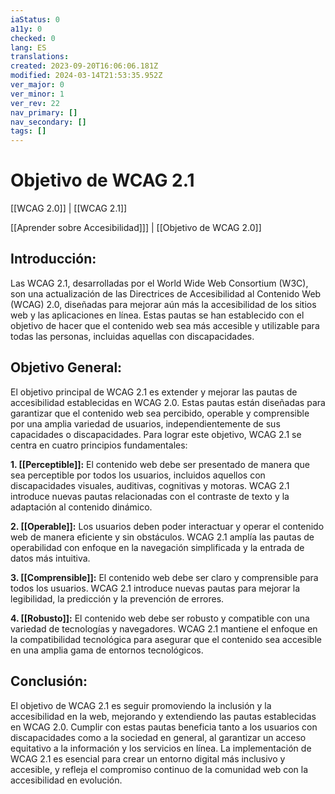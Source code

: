 ```yaml
---
iaStatus: 0
a11y: 0
checked: 0
lang: ES
translations: 
created: 2023-09-20T16:06:06.181Z
modified: 2024-03-14T21:53:35.952Z
ver_major: 0
ver_minor: 1
ver_rev: 22
nav_primary: []
nav_secondary: []
tags: []
---
```

# Objetivo de WCAG 2.1

[[WCAG 2.0]] | [[WCAG 2.1]]

[[Aprender sobre Accesibilidad]]] | [[Objetivo de WCAG 2.0]] 

## Introducción:

Las WCAG 2.1, desarrolladas por el World Wide Web Consortium (W3C), son una actualización de las Directrices de Accesibilidad al Contenido Web (WCAG) 2.0, diseñadas para mejorar aún más la accesibilidad de los sitios web y las aplicaciones en línea. Estas pautas se han establecido con el objetivo de hacer que el contenido web sea más accesible y utilizable para todas las personas, incluidas aquellas con discapacidades.

## Objetivo General:

El objetivo principal de WCAG 2.1 es extender y mejorar las pautas de accesibilidad establecidas en WCAG 2.0. Estas pautas están diseñadas para garantizar que el contenido web sea percibido, operable y comprensible por una amplia variedad de usuarios, independientemente de sus capacidades o discapacidades. Para lograr este objetivo, WCAG 2.1 se centra en cuatro principios fundamentales:

**1. [[Perceptible]]:** El contenido web debe ser presentado de manera que sea perceptible por todos los usuarios, incluidos aquellos con discapacidades visuales, auditivas, cognitivas y motoras. WCAG 2.1 introduce nuevas pautas relacionadas con el contraste de texto y la adaptación al contenido dinámico.

**2. [[Operable]]:** Los usuarios deben poder interactuar y operar el contenido web de manera eficiente y sin obstáculos. WCAG 2.1 amplía las pautas de operabilidad con enfoque en la navegación simplificada y la entrada de datos más intuitiva.

**3. [[Comprensible]]:** El contenido web debe ser claro y comprensible para todos los usuarios. WCAG 2.1 introduce nuevas pautas para mejorar la legibilidad, la predicción y la prevención de errores.

**4. [[Robusto]]:** El contenido web debe ser robusto y compatible con una variedad de tecnologías y navegadores. WCAG 2.1 mantiene el enfoque en la compatibilidad tecnológica para asegurar que el contenido sea accesible en una amplia gama de entornos tecnológicos.

## Conclusión:

El objetivo de WCAG 2.1 es seguir promoviendo la inclusión y la accesibilidad en la web, mejorando y extendiendo las pautas establecidas en WCAG 2.0. Cumplir con estas pautas beneficia tanto a los usuarios con discapacidades como a la sociedad en general, al garantizar un acceso equitativo a la información y los servicios en línea. La implementación de WCAG 2.1 es esencial para crear un entorno digital más inclusivo y accesible, y refleja el compromiso continuo de la comunidad web con la accesibilidad en evolución.